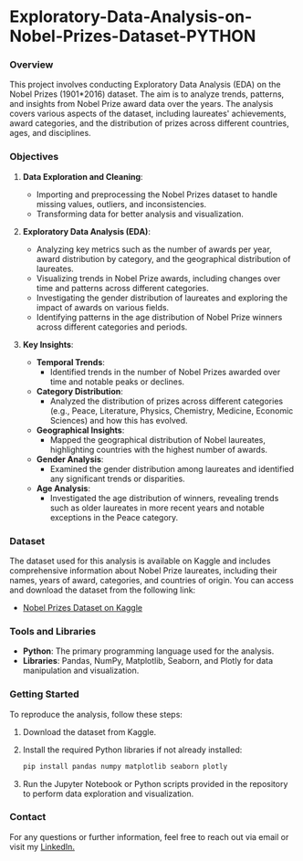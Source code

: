 # Exploratory-Data-Analysis-on-Nobel-Prizes-Dataset-PYTHON

### Overview
This project involves conducting Exploratory Data Analysis (EDA) on the Nobel Prizes (1901*2016) dataset. The aim is to analyze trends, patterns, and insights from Nobel Prize award data over the years. The analysis covers various aspects of the dataset, including laureates' achievements, award categories, and the distribution of prizes across different countries, ages, and disciplines.

### Objectives
1. **Data Exploration and Cleaning**:
   - Importing and preprocessing the Nobel Prizes dataset to handle missing values, outliers, and inconsistencies.
   - Transforming data for better analysis and visualization.
   
2. **Exploratory Data Analysis (EDA)**:
   - Analyzing key metrics such as the number of awards per year, award distribution by category, and the geographical distribution of laureates.
   - Visualizing trends in Nobel Prize awards, including changes over time and patterns across different categories.
   - Investigating the gender distribution of laureates and exploring the impact of awards on various fields.
   - Identifying patterns in the age distribution of Nobel Prize winners across different categories and periods.

3. **Key Insights**:
   - **Temporal Trends**:
     - Identified trends in the number of Nobel Prizes awarded over time and notable peaks or declines.
   - **Category Distribution**:
     - Analyzed the distribution of prizes across different categories (e.g., Peace, Literature, Physics, Chemistry, Medicine, Economic Sciences) and how this has evolved.
   - **Geographical Insights**:
     - Mapped the geographical distribution of Nobel laureates, highlighting countries with the highest number of awards.
   - **Gender Analysis**:
     - Examined the gender distribution among laureates and identified any significant trends or disparities.
   - **Age Analysis**:
     - Investigated the age distribution of winners, revealing trends such as older laureates in more recent years and notable exceptions in the Peace category.

### Dataset
The dataset used for this analysis is available on Kaggle and includes comprehensive information about Nobel Prize laureates, including their names, years of award, categories, and countries of origin. You can access and download the dataset from the following link:
- [Nobel Prizes Dataset on Kaggle](https://www.kaggle.com/datasets/nobelfoundation/nobel-laureates)

### Tools and Libraries
- **Python**: The primary programming language used for the analysis.
- **Libraries**: Pandas, NumPy, Matplotlib, Seaborn, and Plotly for data manipulation and visualization.

### Getting Started
To reproduce the analysis, follow these steps:
1. Download the dataset from Kaggle.
2. Install the required Python libraries if not already installed:

    ```bash
    pip install pandas numpy matplotlib seaborn plotly
    ```

3. Run the Jupyter Notebook or Python scripts provided in the repository to perform data exploration and visualization.

### Contact
For any questions or further information, feel free to reach out via email or visit my [LinkedIn.](https://www.linkedin.com/in/elifatasal/)
